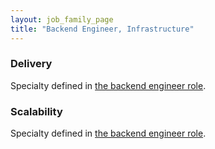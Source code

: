 ```yaml
---
layout: job_family_page
title: "Backend Engineer, Infrastructure"
---
```


### Delivery

Specialty defined in [the backend engineer role](../../backend-engineer#delivery).

### Scalability

Specialty defined in [the backend engineer role](../../backend-engineer#scalability).
